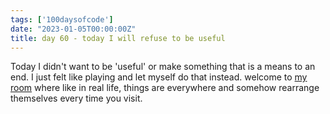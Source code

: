 ```yaml
---
tags: ['100daysofcode']
date: "2023-01-05T00:00:00Z"
title: day 60 - today I will refuse to be useful
---
```

Today I didn't want to be 'useful' or make something that is a means to an end. I just felt like playing and let myself do that instead. welcome to [my room](https://inmyroom.vercel.app/) where like in real life, things are everywhere and somehow rearrange themselves every time you visit.